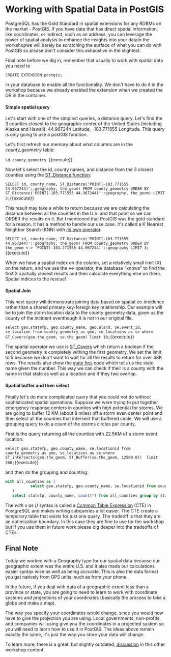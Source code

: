 # Working with Spatial Data in PostGIS

PostgreSQL has the Gold Standard in spatial extensions for any RDBMs on the market - PostGIS. If you have data that has 
direct spatial information, like coordinates, or indirect, such as an address, you can leverage the power of spatial 
analysis to enhance the insights into your dataIn the workshopwe will barely be scratching the surface of what you can 
do with PostGIS so please don't consider this exhaustive in the slightest.

Final note before we dig in, remember that usually to work with spatial data you need to 

```CREATE EXTENSION postgis;```

in your database to enable all the functionality. We don't have to do it in the workshop because we already enabled the 
extension when we created the DB in the container. 

#### Simple spatial query

Let's start with one of the simplest queries, a distance query. Let's find the 3 counties closest to the geographic center 
of the United States (including Alaska and Hawaii):  44.967244 Latitude, -103.771555 Longitude. This query is only going
to use a postGIS function:

Let's first refresh our memory about what columns are in the *county_geometry* table:

```\d county_geometry ```{{execute}}

Now let's select the id, county names, and distance from the 3 closest counties using the 
[ST_Distance function](https://postgis.net/docs/manual-2.5/ST_Distance.html):

```SELECT id, county_name, ST_Distance('POINT(-103.771555 44.967244)'::geography, the_geom) FROM county_geometry ORDER BY ST_Distance('POINT(-103.771555 44.967244)'::geography, the_geom) LIMIT 3;```{{execute}} 

This result may take a while to return because we are calculating the distance between all the counties in the U.S. and 
that point so we can ORDER the results on it. But I mentioned that PostGIS was the gold standard for a reason. It has a 
method to handle our use case. It's called a K Nearest Neighbor Search (KNN) with 
[its own operator](http://postgis.net/workshops/postgis-intro/knn.html).

```SELECT id, county_name, ST_Distance('POINT(-103.771555 44.967244)'::geography, the_geom) FROM county_geometry ORDER BY the_geom <-> 'POINT(-103.771555 44.967244)'::geography LIMIT 3;```{{execute}}

When we have a spatial index on the column, set a relatively small limit (X) on the return,  and we use the <-> operator, the database 
"knows" to find the first X spatially closest results and then calculate everything else on them. Spatial indices to the
rescue!

#### Spatial Join

This next query will demonstrate joining data based on spatial co-incidence rather than a shared primary key-foreign key 
relationship. Our example will be to join the storm location data to the county geometry data, given us the county of the 
incident eventhough it is not in our original file.

```select geo.statefp, geo.county_name, geo.aland, se.event_id, se.location from county_geometry as geo, se_locations as se where ST_Covers(geo.the_geom, se.the_geom) limit 10;```{{execute}}

The spatial operator we use is [ST_Covers](https://postgis.net/docs/ST_Covers.html) which return a boolean if the second geometry is completely withing the first geometry. 
We set the limit to 5 because we don't want to wait for all the results to return for over 48K rows. The results also show 
the [state fips](https://en.wikipedia.org/wiki/Federal_Information_Processing_Standard_state_code) code which tells us 
the state name given the number. This way we can check if their is a county with the name in that state as well as a 
location and if they two overlap.

#### Spatial buffer and then select

Finally let's do more complicated query that you could not do without sophisticated spatial operations. Suppose we were 
trying to put together emergency response centers in counties with high potential for storms. We are going to buffer 12 KM (about 8 miles) 
off a storm even center point and then select all the counties that intersect that buffered circle. We will use a grouping 
query to do a count of the storms circles per county.

First is the query returning all the counties with 22.5KM of a storm event location:

```select geo.statefp, geo.county_name, se.locationid from county_geometry as geo, se_locations as se where ST_intersects(geo.the_geom, ST_Buffer(se.the_geom, 12500.0))  limit 200;```{{execute}}


and then do the grouping and counting:

```sql
with all_counties as (
           select geo.statefp, geo.county_name, se.locationid from county_geometry as geo, se_locations as se where ST_intersects(geo.the_geom, ST_Buffer(se.the_geom, 12500.0)) limit 200
   )
   select statefp, county_name, count(*) from all_counties group by statefp, county_name order by statefp, count(*) DESC;

```

The _with x as ()_ syntax is called a [Common Table Expression](https://www.postgresql.org/docs/11/queries-with.html) 
(CTE) in PostgreSQL and makes writing subqueries a lot easier. The CTE create a temporary table that exists for just 
one query. The tradeoff is that they are an optimization boundary. In this case they are fine to use for the workshop but 
if you use them in future work please dig deeper into the tradeoffs of CTEs. 

## Final Note

Today we worked with a Geography type for our spatial data because our geographic extent was the entire U.S. and it
also made our calculations easier syntax wise as well as being accurate. This is also the data format you get natively from
GPS units, such as from your phone.   

In the future, if you deal with data of a geographic extent less than a province or state, you are going to need to learn 
to work with coordinate systems and projections of your coordinates (basically the process to take a globe and make a map).

The way you specify your coordinates would change, since you would now have to give the projection you are using. Local 
governments, non-profits, and companies will using give you the coordinates in a projected system so you will need to learn 
how to use it in PostGIS. The ideas above remain exactly the same, it's just the way you store your data will change.

To learn more, there is a great, but slightly outdated, [discussion](http://postgis.net/workshops/postgis-intro/geography.html) in this other workshop content.
 
   